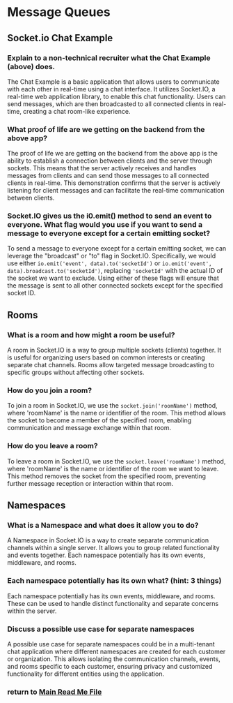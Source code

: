 # Message Queues

## Socket.io Chat Example


### Explain to a non-technical recruiter what the Chat Example (above) does.

The Chat Example is a basic application that allows users to communicate with each other in real-time using a chat interface. It utilizes Socket.IO, a real-time web application library, to enable this chat functionality. Users can send messages, which are then broadcasted to all connected clients in real-time, creating a chat room-like experience.

### What proof of life are we getting on the backend from the above app?

The proof of life we are getting on the backend from the above app is the ability to establish a connection between clients and the server through sockets. This means that the server actively receives and handles messages from clients and can send those messages to all connected clients in real-time. This demonstration confirms that the server is actively listening for client messages and can facilitate the real-time communication between clients.

### Socket.IO gives us the i0.emit() method to send an event to everyone. What flag would you use if you want to send a message to everyone except for a certain emitting socket?

To send a message to everyone except for a certain emitting socket, we can leverage the "broadcast" or "to" flag in Socket.IO. Specifically, we would use either `io.emit('event', data).to('socketId')` or `io.emit('event', data).broadcast.to('socketId')`, replacing `'socketId'` with the actual ID of the socket we want to exclude. Using either of these flags will ensure that the message is sent to all other connected sockets except for the specified socket ID.

## Rooms

### What is a room and how might a room be useful?

A room in Socket.IO is a way to group multiple sockets (clients) together. It is useful for organizing users based on common interests or creating separate chat channels. Rooms allow targeted message broadcasting to specific groups without affecting other sockets.

### How do you join a room?

To join a room in Socket.IO, we use the `socket.join('roomName')` method, where 'roomName' is the name or identifier of the room. This method allows the socket to become a member of the specified room, enabling communication and message exchange within that room.

### How do you leave a room?

To leave a room in Socket.IO, we use the `socket.leave('roomName')` method, where 'roomName' is the name or identifier of the room we want to leave. This method removes the socket from the specified room, preventing further message reception or interaction within that room.

## Namespaces

###  What is a Namespace and what does it allow you to do?

A Namespace in Socket.IO is a way to create separate communication channels within a single server. It allows you to group related functionality and events together. Each namespace potentially has its own events, middleware, and rooms.

### Each namespace potentially has its own what? (hint: 3 things)

Each namespace potentially has its own events, middleware, and rooms. These can be used to handle distinct functionality and separate concerns within the server.

### Discuss a possible use case for separate namespaces

A possible use case for separate namespaces could be in a multi-tenant chat application where different namespaces are created for each customer or organization. This allows isolating the communication channels, events, and rooms specific to each customer, ensuring privacy and customized functionality for different entities using the application.



### return to [Main Read Me File](./README.md)
